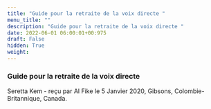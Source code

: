 ```yaml
---
title: "Guide pour la retraite de la voix directe "
menu_title: ""
description: "Guide pour la retraite de la voix directe "
date: 2022-06-01 06:00:01+00:975
draft: False
hidden: True
weight:
---
```

### Guide pour la retraite de la voix directe 

Seretta Kem - reçu par Al Fike le 5 Janvier 2020, Gibsons, Colombie-Britannique, Canada.




